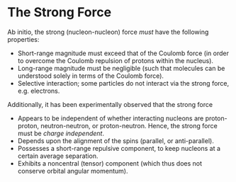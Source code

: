 # The Strong Force

Ab initio, the strong (nucleon-nucleon) force _must_ have the following properties:

- Short-range magnitude must exceed that of the Coulomb force (in order to overcome the Coulomb repulsion of protons within the nucleus).
- Long-range magnitude must be negligible (such that molecules can be understood solely in terms of the Coulomb force).
- Selective interaction; some particles do not interact via the strong force, e.g. electrons.

Additionally, it has been experimentally observed that the strong force

- Appears to be independent of whether interacting nucleons are proton-proton, neutron-neutron, or proton-neutron. Hence, the strong force must be _charge independent_.
- Depends upon the alignment of the spins (parallel, or anti-parallel).
- Possesses a short-range repulsive component, to keep nucleons at a certain average separation.
- Exhibits a noncentral (tensor) component (which thus does not conserve orbital angular momentum). <!-- TODO link lagrangian & eul-lagrange eqns here -->


<!-- 
The force between
two nucleons must be invariant under a translation in space of the two-nucleon system
as a whole. In other words, the interaction can only depend on the relative position
of the two nucleons and not on their absolute positions with respect to some arbitrary
coordinate system. This requirement is generally referred to as translational invariance,
and it implies that only the relative coordinate between the two nucleons[^wong.76]
-->

[^wong.76]: Samuel S. M. Wong, Introductory Nuclear Physics, 2. ed. ed. (Wiley, New York [u.a.], 1998), p. 76.